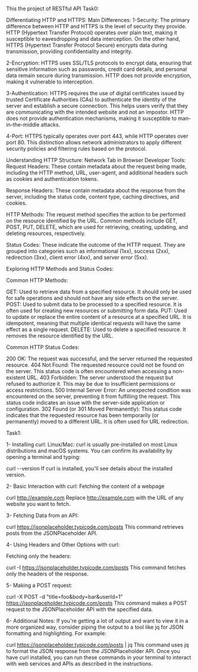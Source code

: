 This the project of RESTful API
Task0:

Differentiating HTTP and HTTPS:
Main Differences:
1-Security: The primary difference between HTTP and HTTPS is the level of security they provide.
HTTP (Hypertext Transfer Protocol) operates over plain text, making it susceptible to eavesdropping and data interception.
On the other hand, HTTPS (Hypertext Transfer Protocol Secure) encrypts data during transmission, providing confidentiality and integrity.

2-Encryption: HTTPS uses SSL/TLS protocols to encrypt data, ensuring that sensitive information such as passwords, credit card details, and personal data remain secure during transmission.
HTTP does not provide encryption, making it vulnerable to interception.

3-Authentication: HTTPS requires the use of digital certificates issued by trusted Certificate Authorities (CAs) to authenticate the identity of the server and establish a secure connection.
This helps users verify that they are communicating with the intended website and not an impostor.
HTTP does not provide authentication mechanisms, making it susceptible to man-in-the-middle attacks.

4-Port: HTTPS typically operates over port 443, while HTTP operates over port 80.
This distinction allows network administrators to apply different security policies and filtering rules based on the protocol.

Understanding HTTP Structure:
Network Tab in Browser Developer Tools:
Request Headers: These contain metadata about the request being made, including the HTTP method, URL, user-agent, and additional headers such as cookies and authentication tokens.

Response Headers: These contain metadata about the response from the server, including the status code, content type, caching directives, and cookies.

HTTP Methods: The request method specifies the action to be performed on the resource identified by the URL.
Common methods include GET, POST, PUT, DELETE, which are used for retrieving, creating, updating, and deleting resources, respectively.

Status Codes: These indicate the outcome of the HTTP request.
They are grouped into categories such as informational (1xx), success (2xx), redirection (3xx), client error (4xx), and server error (5xx).

Exploring HTTP Methods and Status Codes:

Common HTTP Methods:

GET: Used to retrieve data from a specified resource. It should only be used for safe operations and should not have any side effects on the server.
POST: Used to submit data to be processed to a specified resource. It is often used for creating new resources or submitting form data.
PUT: Used to update or replace the entire content of a resource at a specified URL. It is idempotent, meaning that multiple identical requests will have the same effect as a single request.
DELETE: Used to delete a specified resource. It removes the resource identified by the URL.

Common HTTP Status Codes:

200 OK: The request was successful, and the server returned the requested resource.
404 Not Found: The requested resource could not be found on the server. This status code is often encountered when accessing a non-existent URL.
403 Forbidden: The server understood the request but refused to authorize it. This may be due to insufficient permissions or access restrictions.
500 Internal Server Error: An unexpected condition was encountered on the server, preventing it from fulfilling the request. This status code indicates an issue with the server-side application or configuration.
302 Found (or 301 Moved Permanently): This status code indicates that the requested resource has been temporarily (or permanently) moved to a different URL. It is often used for URL redirection.

Task1:

1- Installing curl:
Linux/Mac:
curl is usually pre-installed on most Linux distributions and macOS systems. You can confirm its availability by opening a terminal and typing:

curl --version
If curl is installed, you'll see details about the installed version.

2- Basic Interaction with curl:
Fetching the content of a webpage

curl http://example.com
Replace http://example.com with the URL of any website you want to fetch.

3- Fetching Data from an API:

curl https://jsonplaceholder.typicode.com/posts
This command retrieves posts from the JSONPlaceholder API.

4- Using Headers and Other Options with curl:

Fetching only the headers:

curl -I https://jsonplaceholder.typicode.com/posts
This command fetches only the headers of the response.

5- Making a POST request:

curl -X POST -d "title=foo&body=bar&userId=1" https://jsonplaceholder.typicode.com/posts
This command makes a POST request to the JSONPlaceholder API with the specified data.

6- Additional Notes:
If you're getting a lot of output and want to view it in a more organized way, consider piping the output to a tool like jq for JSON formatting and highlighting. For example:

curl https://jsonplaceholder.typicode.com/posts | jq
This command uses jq to format the JSON response from the JSONPlaceholder API.
Once you have curl installed, you can run these commands in your terminal to interact with web services and APIs as described in the instructions.